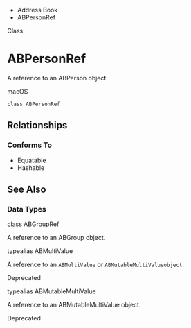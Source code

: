 

- Address Book
-  ABPersonRef 

Class

# ABPersonRef

A reference to an ABPerson object.

macOS

``` source
class ABPersonRef
```

## Relationships

### Conforms To

- Equatable
- Hashable

## See Also

### Data Types

class ABGroupRef

A reference to an ABGroup object.

typealias ABMultiValue

A reference to an `ABMultiValue` or `ABMutableMultiValueobject`.

Deprecated

typealias ABMutableMultiValue

A reference to an ABMutableMultiValue object.

Deprecated

